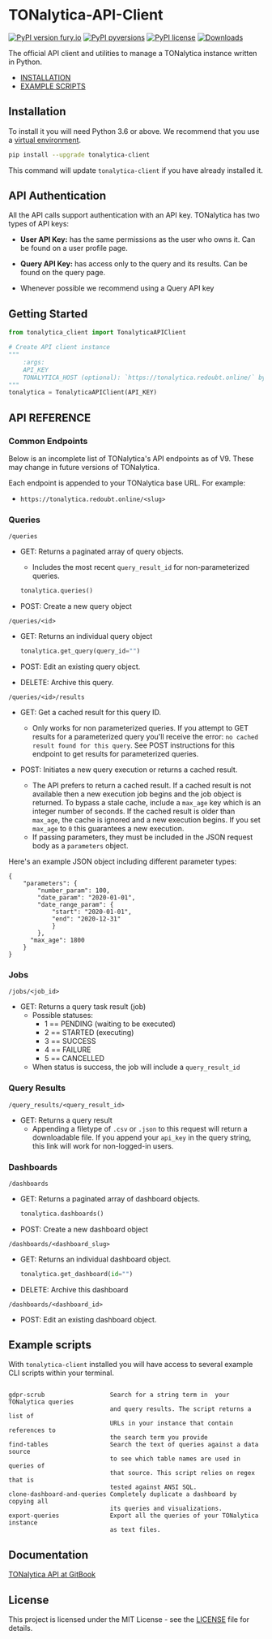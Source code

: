# TONalytica-API-Client

[![PyPI version fury.io](https://badge.fury.io/py/redash-api-client.svg)](https://pypi.org/project/redash-api-client/)
[![PyPI pyversions](https://img.shields.io/pypi/pyversions/redash-api-client.svg)](https://pypi.python.org/pypi/redash-api-client/)
[![PyPI license](https://img.shields.io/pypi/l/redash-api-client.svg)](https://pypi.python.org/pypi/redash-api-client/)
[![Downloads](https://pepy.tech/badge/redash-api-client)](https://pepy.tech/project/redash-api-client)

The official API client and utilities to manage a TONalytica instance written in Python.

- [INSTALLATION](#installation)
- [EXAMPLE SCRIPTS](#example-scripts)


## Installation

To install it you will need Python 3.6 or above. We recommend that you use a [virtual environment].


```bash
pip install --upgrade tonalytica-client
```

This command will update `tonalytica-client` if you have already installed it.

[virtual environment]: https://pythonbasics.org/virtualenv/

## API Authentication
All the API calls support authentication with an API key. TONalytica has two types of API keys:

 - **User API Key:** has the same permissions as the user who owns it. Can be found on a user profile page.
 - **Query API Key:** has access only to the query and its results. Can be found on the query page.

 - Whenever possible we recommend using a Query API key

## Getting Started

```python
from tonalytica_client import TonalyticaAPIClient

# Create API client instance
"""
    :args:
    API_KEY
    TONALYTICA_HOST (optional): `https://tonalytica.redoubt.online/` by default
"""
tonalytica = TonalyticaAPIClient(API_KEY)
```

## API REFERENCE

### Common Endpoints

Below is an incomplete list of TONalytica's API endpoints as of V9. These may change in future versions of TONalytica.

Each endpoint is appended to your TONalytica base URL. For example:

- `https://tonalytica.redoubt.online/<slug>`

### Queries

`/queries`
+ GET: Returns a paginated array of query objects.
	- Includes the most recent `query_result_id` for non-parameterized queries.
  
  	```python 
    tonalytica.queries()
    ```

+ POST: Create a new query object

`/queries/<id>`
+ GET: Returns an individual query object
  	
    ```python 
    tonalytica.get_query(query_id="")
    ```
  
+ POST: Edit an existing query object.
+ DELETE: Archive this query. 


`/queries/<id>/results`


+ GET: Get a cached result for this query ID.
    - Only works for non parameterized queries. If you attempt to GET results
for a parameterized query you'll receive the error: `no cached result found
for this query`. See POST instructions for this endpoint to get results for
parameterized queries.

+ POST: Initiates a new query execution or returns a cached result.
    - The API prefers to return a cached result. If a cached result is not
available then a new execution job begins and the job object is returned. To
bypass a stale cache, include a `max_age` key which is an integer number of
seconds. If the cached result is older than `max_age`, the cache is ignored
and a new execution begins. If you set `max_age` to `0` this guarantees a new
execution.
    - If passing parameters, they must be included in the JSON request body as
a `parameters` object.


Here's an example JSON object including different parameter types:

```
{ 
    "parameters": {
    	"number_param": 100,
    	"date_param": "2020-01-01",
    	"date_range_param": {
    		"start": "2020-01-01",
    		"end": "2020-12-31"
    		}
    	},
      "max_age": 1800
    }
}
```


### Jobs

`/jobs/<job_id>`
+ GET: Returns a query task result (job)
	+ Possible statuses:
		- 1 == PENDING (waiting to be executed)
		- 2 == STARTED (executing)
		- 3 == SUCCESS
		- 4 == FAILURE
		- 5 == CANCELLED
	+ When status is success, the job will include a `query_result_id`

### Query Results

`/query_results/<query_result_id>`
+ GET: Returns a query result
	- Appending a filetype of `.csv` or `.json` to this request will return a downloadable file. If you append your `api_key` in the query string, this link will work for non-logged-in users.

### Dashboards

`/dashboards`
+ GET: Returns a paginated array of dashboard objects.

	```python 
    tonalytica.dashboards()
    ```
 
+ POST: Create a new dashboard object

`/dashboards/<dashboard_slug>`
+ GET: Returns an individual dashboard object.

	```python 
    tonalytica.get_dashboard(id="")
    ```
 
+ DELETE: Archive this dashboard

`/dashboards/<dashboard_id>`
+ POST: Edit an existing dashboard object.


## Example scripts

With `tonalytica-client` installed you will have access to several example CLI scripts within your terminal.

```text

gdpr-scrub                  Search for a string term in  your TONalytica queries
                            and query results. The script returns a list of
                            URLs in your instance that contain references to
                            the search term you provide
find-tables                 Search the text of queries against a data source
                            to see which table names are used in queries of
                            that source. This script relies on regex that is
                            tested against ANSI SQL.
clone-dashboard-and-queries Completely duplicate a dashboard by copying all 
                            its queries and visualizations.
export-queries              Export all the queries of your TONalytica instance
                            as text files.
```

## Documentation

[TONalytica API at GitBook](https://docs.tonalytica.redoubt.online/api-reference#api-authentication)


## License
This project is licensed under the MIT License - see the [LICENSE](LICENSE) file for details.
